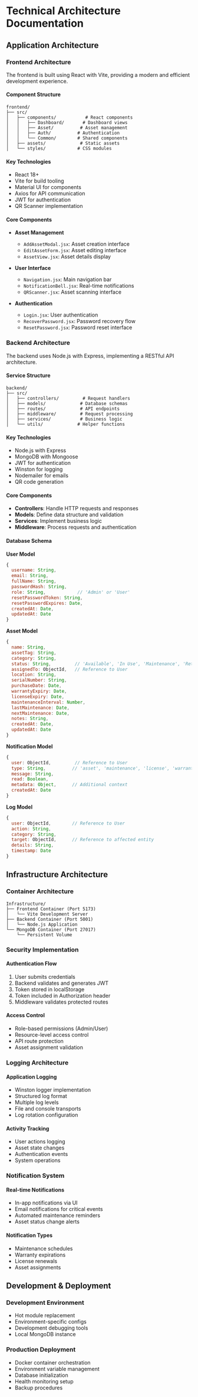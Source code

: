 # Technical Architecture Documentation

## Application Architecture

### Frontend Architecture

The frontend is built using React with Vite, providing a modern and efficient development experience.

#### Component Structure
```
frontend/
├── src/
│   ├── components/           # React components
│   │   ├── Dashboard/       # Dashboard views
│   │   ├── Asset/          # Asset management
│   │   ├── Auth/          # Authentication
│   │   └── Common/        # Shared components
│   ├── assets/             # Static assets
│   └── styles/            # CSS modules
```

#### Key Technologies
- React 18+
- Vite for build tooling
- Material UI for components
- Axios for API communication
- JWT for authentication
- QR Scanner implementation

#### Core Components
- **Asset Management**
  - `AddAssetModal.jsx`: Asset creation interface
  - `EditAssetForm.jsx`: Asset editing interface
  - `AssetView.jsx`: Asset details display
  
- **User Interface**
  - `Navigation.jsx`: Main navigation bar
  - `NotificationBell.jsx`: Real-time notifications
  - `QRScanner.jsx`: Asset scanning interface
  
- **Authentication**
  - `Login.jsx`: User authentication
  - `RecoverPassword.jsx`: Password recovery flow
  - `ResetPassword.jsx`: Password reset interface

### Backend Architecture

The backend uses Node.js with Express, implementing a RESTful API architecture.

#### Service Structure
```
backend/
├── src/
│   ├── controllers/         # Request handlers
│   ├── models/             # Database schemas
│   ├── routes/             # API endpoints
│   ├── middleware/         # Request processing
│   ├── services/           # Business logic
│   └── utils/             # Helper functions
```

#### Key Technologies
- Node.js with Express
- MongoDB with Mongoose
- JWT for authentication
- Winston for logging
- Nodemailer for emails
- QR code generation

#### Core Components
- **Controllers**: Handle HTTP requests and responses
- **Models**: Define data structure and validation
- **Services**: Implement business logic
- **Middleware**: Process requests and authentication

#### Database Schema

**User Model**
```javascript
{
  username: String,
  email: String,
  fullName: String,
  passwordHash: String,
  role: String,            // 'Admin' or 'User'
  resetPasswordToken: String,
  resetPasswordExpires: Date,
  createdAt: Date,
  updatedAt: Date
}
```

**Asset Model**
```javascript
{
  name: String,
  assetTag: String,
  category: String,
  status: String,         // 'Available', 'In Use', 'Maintenance', 'Retired'
  assignedTo: ObjectId,   // Reference to User
  location: String,
  serialNumber: String,
  purchaseDate: Date,
  warrantyExpiry: Date,
  licenseExpiry: Date,
  maintenanceInterval: Number,
  lastMaintenance: Date,
  nextMaintenance: Date,
  notes: String,
  createdAt: Date,
  updatedAt: Date
}
```

**Notification Model**
```javascript
{
  user: ObjectId,         // Reference to User
  type: String,          // 'asset', 'maintenance', 'license', 'warranty'
  message: String,
  read: Boolean,
  metadata: Object,      // Additional context
  createdAt: Date
}
```

**Log Model**
```javascript
{
  user: ObjectId,        // Reference to User
  action: String,
  category: String,
  target: ObjectId,      // Reference to affected entity
  details: String,
  timestamp: Date
}
```

## Infrastructure Architecture

### Container Architecture
```
Infrastructure/
├── Frontend Container (Port 5173)
│   └── Vite Development Server
├── Backend Container (Port 5001)
│   └── Node.js Application
└── MongoDB Container (Port 27017)
    └── Persistent Volume
```

### Security Implementation

#### Authentication Flow
1. User submits credentials
2. Backend validates and generates JWT
3. Token stored in localStorage
4. Token included in Authorization header
5. Middleware validates protected routes

#### Access Control
- Role-based permissions (Admin/User)
- Resource-level access control
- API route protection
- Asset assignment validation

### Logging Architecture

#### Application Logging
- Winston logger implementation
- Structured log format
- Multiple log levels
- File and console transports
- Log rotation configuration

#### Activity Tracking
- User actions logging
- Asset state changes
- Authentication events
- System operations

### Notification System

#### Real-time Notifications
- In-app notifications via UI
- Email notifications for critical events
- Automated maintenance reminders
- Asset status change alerts

#### Notification Types
- Maintenance schedules
- Warranty expirations
- License renewals
- Asset assignments

## Development & Deployment

### Development Environment
- Hot module replacement
- Environment-specific configs
- Development debugging tools
- Local MongoDB instance

### Production Deployment
- Docker container orchestration
- Environment variable management
- Database initialization
- Health monitoring setup
- Backup procedures
